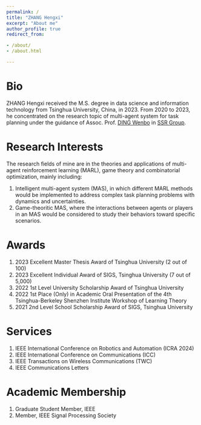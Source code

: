 ```yaml
---
permalink: /
title: "ZHANG Hengxi"
excerpt: "About me"
author_profile: true
redirect_from:

- /about/
- /about.html

---
```



Bio
======
ZHANG Hengxi received the M.S. degree in data science and information technology from Tsinghua University, China, in 2023. From 2020 to 2023, he concentrated on the research topic of multi-agent system for task planning under the
guidance of Assoc. Prof. [DING Wenbo](https://ssr-group.net/) in [SSR Group](https://ssr-group.net/people.html).

Research Interests
======
The research fields of mine are in the theories and applications of multi-agent reinforcement learning (MARL), game
theory and combinatorial optimization, mainly including:

1. Intelligent multi-agent system (MAS), in which different MARL methods would be implemented to address complex task
   planning problems with dynamics and uncertainties.
2. Game-theoritic MAS, where the interactions between agents or players in an MAS would be considered to study their
   behaviors toward specific scenarios.

Awards
======
1. 2023 Excellent Master Thesis Award of Tsinghua University (2 out of 100)
2. 2023 Excellent Individual Award of SIGS, Tsinghua University (7 out of 5,000)
3. 2022 1st Level University Scholarship Award of Tsinghua University 
4. 2022 1st Place (Only) in Academic Oral Presentation of the 4th Tsinghua-Berkeley Shenzhen Institute Workshop of Learning
Theory 
5. 2021 2nd Level School Scholarship Award of SIGS, Tsinghua University


Services
======

[//]: # (I have been reviewers for the following journals and conferences:)

1. IEEE International Conference on Robotics and Automation (ICRA 2024)
2. IEEE International Conference on Communications (ICC)
3. IEEE Transactions on Wireless Communications (TWC)
4. IEEE Communications Letters

Academic Membership
====
1. Graduate Student Member, IEEE
2. Member, IEEE Signal Processing Society


<script type='text/javascript' id='clustrmaps' src='//cdn.clustrmaps.com/map_v2.js?cl=ffffff&w=a&t=tt&d=RvPHI8CEJ2Gez9dABHM7Oe0OExxrLamcbwNlCQLPfSA&co=2d78ad&cmo=3acc3a&cmn=ff5353&ct=ffffff'></script>